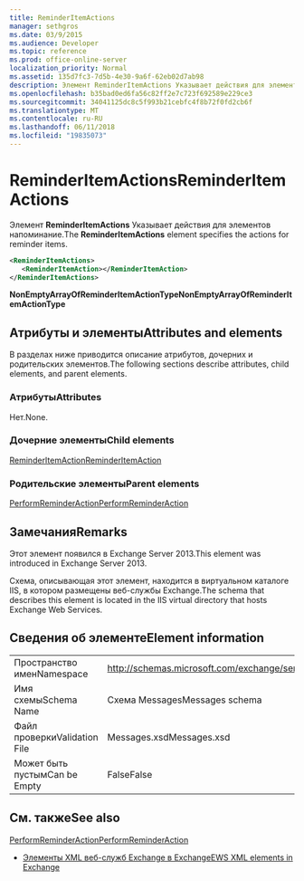 ```yaml
---
title: ReminderItemActions
manager: sethgros
ms.date: 03/9/2015
ms.audience: Developer
ms.topic: reference
ms.prod: office-online-server
localization_priority: Normal
ms.assetid: 135d7fc3-7d5b-4e30-9a6f-62eb02d7ab98
description: Элемент ReminderItemActions Указывает действия для элементов напоминание.
ms.openlocfilehash: b35bad0ed6fa56c82ff2e7c723f692589e229ce3
ms.sourcegitcommit: 34041125dc8c5f993b21cebfc4f8b72f0fd2cb6f
ms.translationtype: MT
ms.contentlocale: ru-RU
ms.lasthandoff: 06/11/2018
ms.locfileid: "19835073"
---
```

# <a name="reminderitemactions"></a><span data-ttu-id="2d228-103">ReminderItemActions</span><span class="sxs-lookup"><span data-stu-id="2d228-103">ReminderItemActions</span></span>

<span data-ttu-id="2d228-104">Элемент **ReminderItemActions** Указывает действия для элементов напоминание.</span><span class="sxs-lookup"><span data-stu-id="2d228-104">The **ReminderItemActions** element specifies the actions for reminder items.</span></span> 
  
```XML
<ReminderItemActions>
   <ReminderItemAction></ReminderItemAction>
</ReminderItemActions>
```

 <span data-ttu-id="2d228-105">**NonEmptyArrayOfReminderItemActionType**</span><span class="sxs-lookup"><span data-stu-id="2d228-105">**NonEmptyArrayOfReminderItemActionType**</span></span>
## <a name="attributes-and-elements"></a><span data-ttu-id="2d228-106">Атрибуты и элементы</span><span class="sxs-lookup"><span data-stu-id="2d228-106">Attributes and elements</span></span>

<span data-ttu-id="2d228-107">В разделах ниже приводится описание атрибутов, дочерних и родительских элементов.</span><span class="sxs-lookup"><span data-stu-id="2d228-107">The following sections describe attributes, child elements, and parent elements.</span></span>
  
### <a name="attributes"></a><span data-ttu-id="2d228-108">Атрибуты</span><span class="sxs-lookup"><span data-stu-id="2d228-108">Attributes</span></span>

<span data-ttu-id="2d228-109">Нет.</span><span class="sxs-lookup"><span data-stu-id="2d228-109">None.</span></span>
  
### <a name="child-elements"></a><span data-ttu-id="2d228-110">Дочерние элементы</span><span class="sxs-lookup"><span data-stu-id="2d228-110">Child elements</span></span>

[<span data-ttu-id="2d228-111">ReminderItemAction</span><span class="sxs-lookup"><span data-stu-id="2d228-111">ReminderItemAction</span></span>](reminderitemaction.md)
  
### <a name="parent-elements"></a><span data-ttu-id="2d228-112">Родительские элементы</span><span class="sxs-lookup"><span data-stu-id="2d228-112">Parent elements</span></span>

[<span data-ttu-id="2d228-113">PerformReminderAction</span><span class="sxs-lookup"><span data-stu-id="2d228-113">PerformReminderAction</span></span>](performreminderaction.md)
  
## <a name="remarks"></a><span data-ttu-id="2d228-114">Замечания</span><span class="sxs-lookup"><span data-stu-id="2d228-114">Remarks</span></span>

<span data-ttu-id="2d228-115">Этот элемент появился в Exchange Server 2013.</span><span class="sxs-lookup"><span data-stu-id="2d228-115">This element was introduced in Exchange Server 2013.</span></span>
  
<span data-ttu-id="2d228-116">Схема, описывающая этот элемент, находится в виртуальном каталоге IIS, в котором размещены веб-службы Exchange.</span><span class="sxs-lookup"><span data-stu-id="2d228-116">The schema that describes this element is located in the IIS virtual directory that hosts Exchange Web Services.</span></span>
  
## <a name="element-information"></a><span data-ttu-id="2d228-117">Сведения об элементе</span><span class="sxs-lookup"><span data-stu-id="2d228-117">Element information</span></span>

|||
|:-----|:-----|
|<span data-ttu-id="2d228-118">Пространство имен</span><span class="sxs-lookup"><span data-stu-id="2d228-118">Namespace</span></span>  <br/> |http://schemas.microsoft.com/exchange/services/2006/messages  <br/> |
|<span data-ttu-id="2d228-119">Имя схемы</span><span class="sxs-lookup"><span data-stu-id="2d228-119">Schema Name</span></span>  <br/> |<span data-ttu-id="2d228-120">Схема Messages</span><span class="sxs-lookup"><span data-stu-id="2d228-120">Messages schema</span></span>  <br/> |
|<span data-ttu-id="2d228-121">Файл проверки</span><span class="sxs-lookup"><span data-stu-id="2d228-121">Validation File</span></span>  <br/> |<span data-ttu-id="2d228-122">Messages.xsd</span><span class="sxs-lookup"><span data-stu-id="2d228-122">Messages.xsd</span></span>  <br/> |
|<span data-ttu-id="2d228-123">Может быть пустым</span><span class="sxs-lookup"><span data-stu-id="2d228-123">Can be Empty</span></span>  <br/> |<span data-ttu-id="2d228-124">False</span><span class="sxs-lookup"><span data-stu-id="2d228-124">False</span></span>  <br/> |
   
## <a name="see-also"></a><span data-ttu-id="2d228-125">См. также</span><span class="sxs-lookup"><span data-stu-id="2d228-125">See also</span></span>



[<span data-ttu-id="2d228-126">PerformReminderAction</span><span class="sxs-lookup"><span data-stu-id="2d228-126">PerformReminderAction</span></span>](performreminderaction.md)


- [<span data-ttu-id="2d228-127">Элементы XML веб-служб Exchange в Exchange</span><span class="sxs-lookup"><span data-stu-id="2d228-127">EWS XML elements in Exchange</span></span>](ews-xml-elements-in-exchange.md)

